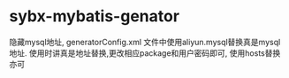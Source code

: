 # sybx-mybatis-genator
隐藏mysql地址, generatorConfig.xml 文件中使用aliyun.mysql替换真是mysql地址. 使用时讲真是地址替换,更改相应package和用户密码即可, 使用hosts替换亦可

